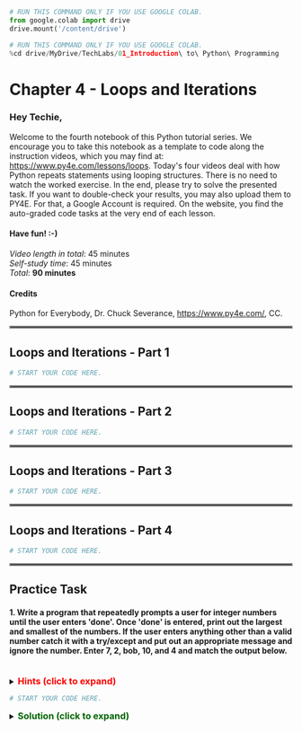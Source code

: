 ```python
# RUN THIS COMMAND ONLY IF YOU USE GOOGLE COLAB.
from google.colab import drive
drive.mount('/content/drive')
```


```python
# RUN THIS COMMAND ONLY IF YOU USE GOOGLE COLAB.
%cd drive/MyDrive/TechLabs/01_Introduction\ to\ Python\ Programming
```

# Chapter 4 - Loops and Iterations
### Hey Techie,   
Welcome to the fourth notebook of this Python tutorial series. We encourage you to take this notebook as a template to code along the instruction videos, which you may find at: https://www.py4e.com/lessons/loops. Today's four videos deal with how Python repeats statements using looping structures. There is no need to watch the worked exercise. In the end, please try to solve the presented task. If you want to double-check your results, you may also upload them to PY4E. For that, a Google Account is required. On the website, you find the auto-graded code tasks at the very end of each lesson.

#### Have fun! :-)   
*Video length in total*: 45 minutes   
*Self-study time*: 45 minutes   
*Total*: **90 minutes**   
#### Credits
Python for Everybody, Dr. Chuck Severance, https://www.py4e.com/, CC.
<hr style="border:2px solid gray"> </hr>   
   
## Loops and Iterations - Part 1


```python
# START YOUR CODE HERE.

```

<hr style="border:2px solid gray"> </hr>   
   
## Loops and Iterations - Part 2


```python
# START YOUR CODE HERE.

```

<hr style="border:2px solid gray"> </hr>   
   
## Loops and Iterations - Part 3


```python
# START YOUR CODE HERE.

```

<hr style="border:2px solid gray"> </hr>   
   
## Loops and Iterations - Part 4


```python
# START YOUR CODE HERE.
```

<hr style="border:2px solid gray"> </hr>  

## Practice Task   
#### 1. Write a program that repeatedly prompts a user for integer numbers until the user enters 'done'. Once 'done' is entered, print out the largest and smallest of the numbers. If the user enters anything other than a valid number catch it with a try/except and put out an appropriate message and ignore the number. Enter 7, 2, bob, 10, and 4 and match the output below.
<br /> 
<details>    
<summary>
    <font size="3" color="red"><b>Hints (click to expand)</b></font>
</summary>
<p>
    <ul>
        <li>"while True" yields an infinite loop.</li>
        <li>One can exit a loop by using the break operator.</li>
        <li>A valid number can be converted to an int.</li>
    </ul>
</p>
</details>


```python
# START YOUR CODE HERE.

```

<details>    
<summary>
    <font size="3" color="darkgreen"><b>Solution (click to expand)</b></font>
</summary>
<p>
    <code>largest = None</code><br />
    <code>smallest = None</code><br />
    <code>while True:</code><br />
    <code>&nbsp;&nbsp;&nbsp;&nbsp;try:</code><br />
    <code>&nbsp;&nbsp;&nbsp;&nbsp;&nbsp;&nbsp;&nbsp;&nbsp;num = input("Enter a number: ")</code><br />
    <code>&nbsp;&nbsp;&nbsp;&nbsp;&nbsp;&nbsp;&nbsp;&nbsp;num = int(num)</code><br />
    <code>&nbsp;&nbsp;&nbsp;&nbsp;except:</code><br />
    <code>&nbsp;&nbsp;&nbsp;&nbsp;&nbsp;&nbsp;&nbsp;&nbsp;if num == "done": break</code><br />
    <code>&nbsp;&nbsp;&nbsp;&nbsp;&nbsp;&nbsp;&nbsp;&nbsp;else:</code><br />
    <code>&nbsp;&nbsp;&nbsp;&nbsp;&nbsp;&nbsp;&nbsp;&nbsp;&nbsp;&nbsp;&nbsp;&nbsp;print("Invalid input, please enter a number.")</code><br />
    <code>&nbsp;&nbsp;&nbsp;&nbsp;&nbsp;&nbsp;&nbsp;&nbsp;&nbsp;&nbsp;&nbsp;&nbsp;continue</code><br />
    <code>&nbsp;&nbsp;&nbsp;&nbsp;if largest is None or num > largest:</code><br />
    <code>&nbsp;&nbsp;&nbsp;&nbsp;&nbsp;&nbsp;&nbsp;&nbsp;largest = num</code><br />
    <code>&nbsp;&nbsp;&nbsp;&nbsp;if smallest is None or num < smallest:</code><br />
    <code>&nbsp;&nbsp;&nbsp;&nbsp;&nbsp;&nbsp;&nbsp;&nbsp;smallest = num</code><br />
    <code>print("Maximum is", largest)</code><br />
    <code>print("Minimum is", smallest)</code>
</p>
</details> 
